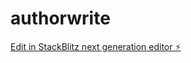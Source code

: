 # authorwrite

[Edit in StackBlitz next generation editor ⚡️](https://stackblitz.com/~/github.com/AnneLindberg/authorwrite)